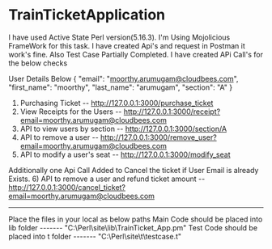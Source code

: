 # TrainTicketApplication


I have used Active State Perl version(5.16.3). I'm Using Mojolicious FrameWork for this task. I have created Api's and request in Postman it work's fine. Also Test Case Partially Completed.
I have created APi Call's for the below checks


User Details Below
{
    "email": "moorthy.arumugam@cloudbees.com",
    "first_name": "moorthy",
    "last_name": "arumugam",
    "section": "A"
}

1) Purchasing Ticket             --  http://127.0.0.1:3000/purchase_ticket
2) View Receipts for the Users   --  http://127.0.0.1:3000/receipt?email=moorthy.arumugam@cloudbees.com
3) API to view users by section  --  http://127.0.0.1:3000/section/A
4) API to remove a user          --  http://127.0.0.1:3000/remove_user?email=moorthy.arumugam@cloudbees.com  
5) API to modify a user's seat   --  http://127.0.0.1:3000/modify_seat

Additionally one Api Call Added to Cancel the ticket if User Email is already Exists.
6) API to remove a user and refund ticket amount  -- http://127.0.0.1:3000/cancel_ticket?email=moorthy.arumugam@cloudbees.com

-------------------------------------------------------
Place the files in your local as below paths
Main Code should be placed into lib folder  -------  "C:\Perl\site\lib\TrainTicket_App.pm"
Test Code should be placed into t folder    -------  "C:\Perl\site\t\testcase.t"
